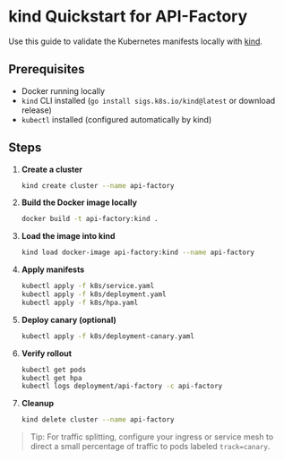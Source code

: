 # kind Quickstart for API-Factory

Use this guide to validate the Kubernetes manifests locally with [kind](https://kind.sigs.k8s.io/).

## Prerequisites
- Docker running locally
- `kind` CLI installed (`go install sigs.k8s.io/kind@latest` or download release)
- `kubectl` installed (configured automatically by kind)

## Steps
1. **Create a cluster**
   ```bash
   kind create cluster --name api-factory
   ```

2. **Build the Docker image locally**
   ```bash
   docker build -t api-factory:kind .
   ```

3. **Load the image into kind**
   ```bash
   kind load docker-image api-factory:kind --name api-factory
   ```

4. **Apply manifests**
   ```bash
   kubectl apply -f k8s/service.yaml
   kubectl apply -f k8s/deployment.yaml
   kubectl apply -f k8s/hpa.yaml
   ```

5. **Deploy canary (optional)**
   ```bash
   kubectl apply -f k8s/deployment-canary.yaml
   ```

6. **Verify rollout**
   ```bash
   kubectl get pods
   kubectl get hpa
   kubectl logs deployment/api-factory -c api-factory
   ```

7. **Cleanup**
   ```bash
   kind delete cluster --name api-factory
   ```

> Tip: For traffic splitting, configure your ingress or service mesh to direct a small percentage of traffic to pods labeled `track=canary`.
